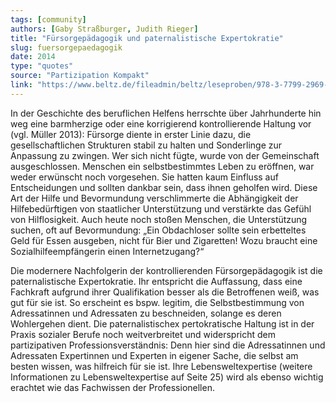 ```yaml
---
tags: [community]
authors: [Gaby Straßburger, Judith Rieger]
title: "Fürsorgepädagogik und paternalistische Expertokratie"
slug: fuersorgepaedagogik
date: 2014
type: "quotes"
source: "Partizipation Kompakt"
link: "https://www.beltz.de/fileadmin/beltz/leseproben/978-3-7799-2969-7.pdf"
---
```


In der Geschichte des beruflichen Helfens herrschte über Jahrhunderte hin weg eine barmherzige oder eine korrigierend kontrollierende Haltung vor (vgl. Müller 2013): Fürsorge diente in erster Linie dazu, die gesellschaftlichen Strukturen stabil zu halten und Sonderlinge zur Anpassung zu zwingen. Wer sich nicht fügte, wurde von der Gemeinschaft ausgeschlossen. Menschen ein selbstbestimmtes Leben zu eröffnen, war weder erwünscht noch vorgesehen. Sie hatten kaum Einfluss auf Entscheidungen und sollten dankbar sein, dass ihnen geholfen wird. Diese Art der Hilfe und Bevormundung verschlimmerte die Abhängigkeit der Hilfebedürftigen von staatlicher Unterstützung und verstärkte das Gefühl von Hilflosigkeit. Auch heute noch stoßen Menschen, die Unterstützung suchen, oft auf Bevormundung: „Ein Obdachloser sollte sein erbetteltes Geld für Essen ausgeben, nicht für Bier und Zigaretten! Wozu braucht eine Sozialhilfeempfängerin einen Internetzugang?“

Die modernere Nachfolgerin der kontrollierenden Fürsorgepädagogik ist die paternalistische Expertokratie. Ihr entspricht die Auffassung, dass eine Fachkraft aufgrund ihrer Qualifikation besser als die Betroffenen weiß, was gut für sie ist. So erscheint es bspw. legitim, die Selbstbestimmung von Adressatinnen und Adressaten zu beschneiden, solange es deren Wohlergehen dient. Die paternalistischex pertokratische Haltung ist in der Praxis sozialer Berufe noch weitverbreitet und widerspricht dem partizipativen Professionsverständnis: Denn hier sind die Adressatinnen und Adressaten Expertinnen und Experten in eigener Sache, die selbst am besten wissen, was hilfreich für sie ist. Ihre Lebensweltexpertise (weitere Informationen zu Lebensweltexpertise auf Seite 25) wird als ebenso wichtig erachtet wie das Fachwissen der Professionellen.